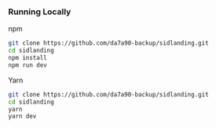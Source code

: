 ### Running Locally

npm

```bash
git clone https://github.com/da7a90-backup/sidlanding.git
cd sidlanding
npm install
npm run dev
```

Yarn

```bash
git clone https://github.com/da7a90-backup/sidlanding.git
cd sidlanding
yarn
yarn dev
```

